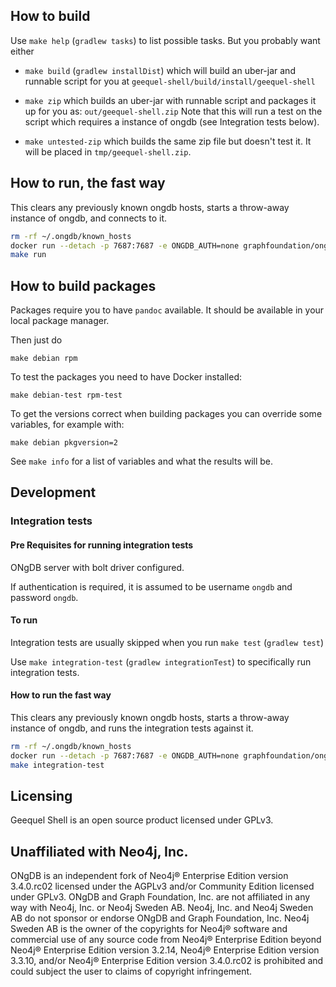 ## How to build

Use `make help` (`gradlew tasks`) to list possible tasks. But you
probably want either

-  `make build` (`gradlew installDist`) which will build an
   uber-jar and runnable script for you at
   `geequel-shell/build/install/geequel-shell`

- `make zip` which builds an uber-jar with runnable script and
   packages it up for you as: `out/geequel-shell.zip` Note that this
   will run a test on the script which requires a instance of ongdb
   (see Integration tests below).

- `make untested-zip` which builds the same zip file but doesn't test
  it. It will be placed in `tmp/geequel-shell.zip`.

## How to run, the fast way

This clears any previously known ongdb hosts, starts a throw-away
instance of ongdb, and connects to it.

```sh
rm -rf ~/.ongdb/known_hosts
docker run --detach -p 7687:7687 -e ONGDB_AUTH=none graphfoundation/ongdb:1.0
make run
```

## How to build packages

Packages require you to have `pandoc` available. It should be
available in your local package manager.

Then just do

```
make debian rpm
```

To test the packages you need to have Docker installed:

```
make debian-test rpm-test
```

To get the versions correct when building packages you can override
some variables, for example with:

```
make debian pkgversion=2
```

See `make info` for a list of variables and what the results will be.

## Development

### Integration tests

#### Pre Requisites for running integration tests

ONgDB server with bolt driver configured.

If authentication is required, it is assumed to be username `ongdb`
and password `ongdb`.

#### To run

Integration tests are usually skipped when you run `make test`
(`gradlew test`)

Use `make integration-test` (`gradlew integrationTest`) to
specifically run integration tests.

#### How to run the fast way

This clears any previously known ongdb hosts, starts a throw-away
instance of ongdb, and runs the integration tests against it.

```sh
rm -rf ~/.ongdb/known_hosts
docker run --detach -p 7687:7687 -e ONGDB_AUTH=none graphfoundation/ongdb:1.0
make integration-test
```

## Licensing

Geequel Shell is an open source product licensed under GPLv3.

## Unaffiliated with Neo4j, Inc.
ONgDB is an independent fork of Neo4j® Enterprise Edition version 3.4.0.rc02 licensed under the AGPLv3 and/or Community Edition licensed under GPLv3. ONgDB and Graph Foundation, Inc. are not affiliated in any way with Neo4j, Inc. or Neo4j Sweden AB. Neo4j, Inc. and Neo4j Sweden AB do not sponsor or endorse ONgDB and Graph Foundation, Inc. Neo4j Sweden AB is the owner of the copyrights for Neo4j® software and commercial use of any source code from Neo4j® Enterprise Edition beyond Neo4j® Enterprise Edition version 3.2.14, Neo4j® Enterprise Edition version 3.3.10, and/or Neo4j® Enterprise Edition version 3.4.0.rc02 is prohibited and could subject the user to claims of copyright infringement.